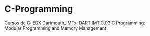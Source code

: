 # C-Programming
Cursos de C:
EDX
Dartmouth_IMTx: DART.IMT.C.03
C Programming: Modular Programming and Memory Management
